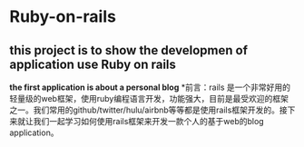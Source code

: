 # Ruby-on-rails
## this project is to show the developmen of application use Ruby on rails
**the first application is about a personal blog**
*前言：rails 是一个非常好用的轻量级的web框架，使用ruby编程语言开发，功能强大，目前是最受欢迎的框架之一。我们常用的github/twitter/hulu/airbnb等等都是使用rails框架开发的。接下来就让我们一起学习如何使用rails框架来开发一款个人的基于web的blog application。
